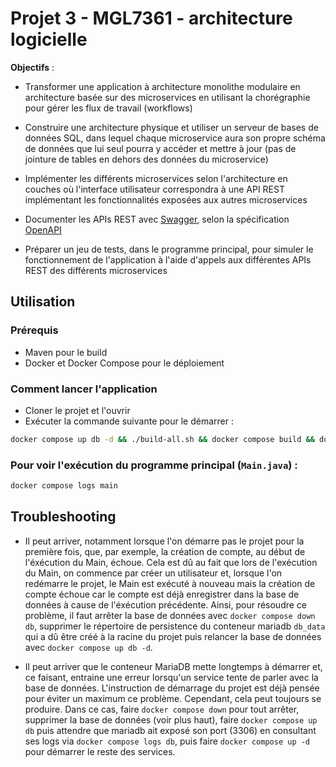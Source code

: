 # Projet 3 - MGL7361 - architecture logicielle

**Objectifs** : 

- Transformer une application à architecture monolithe modulaire en architecture basée sur des microservices en utilisant la chorégraphie pour gérer les flux de travail (workflows)

- Construire une architecture physique et utiliser un serveur de bases de données SQL, dans lequel chaque microservice aura son propre schéma de données que lui seul pourra y accéder et mettre à jour (pas de jointure de tables en dehors des données du microservice)

- Implémenter les différents microservices selon l'architecture en couches où l'interface utilisateur correspondra à une API REST implémentant les fonctionnalités exposées aux autres microservices

- Documenter les APIs REST avec [Swagger](https://swagger.io/tools/open-source/), selon la spécification [OpenAPI](https://www.openapis.org/)

- Préparer un jeu de tests, dans le programme principal, pour simuler le fonctionnement de l'application à l'aide d'appels aux différentes APIs REST des différents microservices

## Utilisation

### Prérequis
- Maven pour le build
- Docker et Docker Compose pour le déploiement

### Comment lancer l'application

- Cloner le projet et l'ouvrir
- Exécuter la commande suivante pour le démarrer :
```bash
docker compose up db -d && ./build-all.sh && docker compose build && docker compose up -d
```

### Pour voir l'exécution du programme principal (`Main.java`) :
```bash
docker compose logs main
```

## Troubleshooting

- Il peut arriver, notamment lorsque l'on démarre pas le projet pour la première fois, que, par exemple, la création de compte, au début de l'éxécution du Main, échoue. Cela est dû au fait que lors de l'exécution du Main, on commence par créer un utilisateur et, lorsque l'on redémarre le projet, le Main est exécuté à nouveau mais la création de compte échoue car le compte est déjà enregistrer dans la base de données à cause de l'éxécution précédente. Ainsi, pour résoudre ce problème, il faut arrêter la base de données avec `docker compose down db`, supprimer le répertoire de persistence du conteneur mariadb `db_data` qui a dû être créé à la racine du projet puis relancer la base de données avec `docker compose up db -d`.

- Il peut arriver que le conteneur MariaDB mette longtemps à démarrer et, ce faisant, entraine une erreur lorsqu'un service tente de parler avec la base de données. L'instruction de démarrage du projet est déjà pensée pour éviter un maximum ce problème. Cependant, cela peut toujours se produire. Dans ce cas, faire `docker compose down` pour tout arrêter, supprimer la base de données (voir plus haut), faire `docker compose up db` puis attendre que mariadb ait exposé son port (3306) en consultant ses logs via `docker compose logs db`, puis faire `docker compose up -d` pour démarrer le reste des services.
